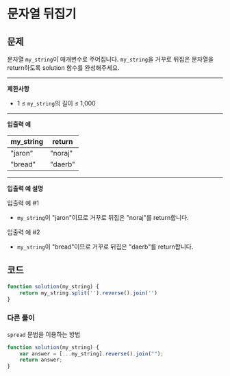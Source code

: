 # 문자열 뒤집기

## **문제**

문자열 `my_string`이 매개변수로 주어집니다. `my_string`을 거꾸로 뒤집은 문자열을 return하도록 solution 함수를 완성해주세요.

***

**제한사항**

* 1 ≤ `my_string`의 길이 ≤ 1,000

***

**입출력 예**

| my\_string | return  |
| ---------- | ------- |
| "jaron"    | "noraj" |
| "bread"    | "daerb" |

***

**입출력 예 설명**

입출력 예 #1

* `my_string`이 "jaron"이므로 거꾸로 뒤집은 "noraj"를 return합니다.

입출력 예 #2

* `my_string`이 "bread"이므로 거꾸로 뒤집은 "daerb"를 return합니다.



## 코드

```javascript
function solution(my_string) {
    return my_string.split('').reverse().join('')
}
```

### 다른 풀이

`spread` 문법을 이용하는 방법

```javascript
function solution(my_string) {
    var answer = [...my_string].reverse().join("");
    return answer;
}
```
